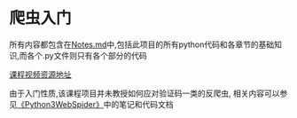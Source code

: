 # 爬虫入门
所有内容都包含在[Notes.md](https://github.com/Cheng0829/WebSpider-Beginner/blob/master/Notes.md)中,包括此项目的所有python代码和各章节的基础知识,而各个.py文件则只有各个部分的代码

[课程视频资源地址](https://www.bilibili.com/video/BV1ka411i7DR)

由于入门性质,该课程项目并未教授如何应对验证码一类的反爬虫,
相关内容可以参见[《Python3WebSpider》](https://github.com/Python3WebSpider/Python3WebSpider)中的笔记和代码文档